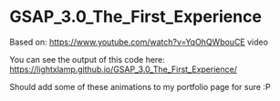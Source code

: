 # GSAP_3.0_The_First_Experience

Based on: https://www.youtube.com/watch?v=YqOhQWbouCE video

You can see the output of this code here: https://lightxlamp.github.io/GSAP_3.0_The_First_Experience/

Should add some of these animations to my portfolio page for sure :P
